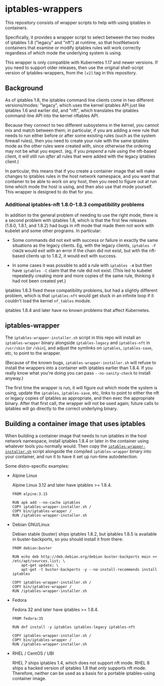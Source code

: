 # iptables-wrappers

This repository consists of wrapper scripts to help with using
iptables in containers.

Specifically, it provides a wrapper script to select between the two
modes of iptables 1.8 ("legacy" and "nft") at runtime, so that
hostNetwork containers that examine or modify iptables rules will work
correctly regardless of which mode the underlying system is using.

This wrapper is only compatible with Kubernetes 1.17 and newer versions.
If you need to support older releases, then use the original shell-script
version of iptables-wrappers, from the `[v2]` tag in this repository.

[v2]: https://github.com/kubernetes-sigs/iptables-wrappers/tree/v2

## Background

As of iptables 1.8, the iptables command line clients come in two
different versions/modes: "legacy", which uses the kernel iptables API
just like iptables 1.6 and earlier did, and "nft", which translates
the iptables command-line API into the kernel nftables API.

Because they connect to two different subsystems in the kernel, you
cannot mix and match between them; in particular, if you are adding a
new rule that needs to run either before or after some existing rules
(such as the system firewall rules), then you need to create your rule
with the same iptables mode as the other rules were created with,
since otherwise the ordering may not be what you expect. (eg, if you
*prepend* a rule using the nft-based client, it will still run *after*
all rules that were added with the legacy iptables client.)

In particular, this means that if you create a container image that
will make changes to iptables rules in the host network namespace, and
you want that container to be able to work on any host, then you need
to figure out at run time which mode the host is using, and then also
use that mode yourself. This wrapper is designed to do that for you.

### Additional iptables-nft 1.8.0-1.8.3 compatibility problems

In addition to the general problem of needing to use the right mode,
there is a second problem with iptables 1.8, which is that the first
few releases (1.8.0, 1.8.1, and 1.8.2) had bugs in nft mode that made
them not work with kubelet and some other programs. In particular:

  - Some commands did not exit with success or failure in exactly the
    same situations as the legacy clients. Eg, with the legacy
    clients, `iptables -F CHAIN` would exit with an error if the chain
    did not exist, but with the nft-based clients up to 1.8.2, it
    would exit with success.

  - In some cases it was possible to add a rule with `iptables -A` but
    then have `iptables -C` claim that the rule did not exist. (This
    led to kubelet repeatedly creating more and more copies of the
    same rule, thinking it had not been created yet.)

iptables 1.8.3 fixed these compatibility problems, but had a slightly
different problem, which is that `iptables-nft` would get stuck in an
infinite loop if it couldn't load the kernel `nf_tables` module.

iptables 1.8.4 and later have no known problems that affect
Kubernetes.

## iptables-wrapper

The `iptables-wrapper-installer.sh` script in this repo will install
an `iptables-wrapper` binary alongside `iptables-legacy` and
`iptables-nft` in `/usr/sbin` (or `/sbin`), and adjust the symlinks on
`iptables`, `iptables-save`, etc, to point to the wrapper.

(Because of the known bugs, `iptables-wrapper-installer.sh` will
refuse to install the wrappers into a container with iptables earlier
than 1.8.4. If you really know what you're doing you can pass
`--no-sanity-check` to install anyway.)

The first time the wrapper is run, it will figure out which mode the
system is using, update the `iptables`, `iptables-save`, etc, links to
point to either the nft or legacy copies of iptables as appropriate,
and then exec the appropriate binary. After that first call, the
wrapper will not be used again; future calls to iptables will go
directly to the correct underlying binary.

## Building a container image that uses iptables

When building a container image that needs to run iptables in the host
network namespace, install iptables 1.8.4 or later in the container
using whatever tools you normally would. Then copy the
[`iptables-wrapper-installer.sh`](./iptables-wrapper-installer.sh)
script alongside the compiled `iptables-wrapper` binary into your
container, and run it to have it set up run-time autodetection.

Some distro-specific examples:

- Alpine Linux

  Alpine Linux 3.12 and later have iptables >= 1.8.4.

      FROM alpine:3.15

      RUN apk add --no-cache iptables
      COPY iptables-wrapper-installer.sh /
      COPY bin/iptables-wrapper /
      RUN /iptables-wrapper-installer.sh

- Debian GNU/Linux

  Debian stable (buster) ships iptables 1.8.2, but iptables 1.8.5 is
  available in buster-backports, so you should install it from there:

      FROM debian:buster

      RUN echo deb http://deb.debian.org/debian buster-backports main >> /etc/apt/sources.list; \
          apt-get update; \
          apt-get -t buster-backports -y --no-install-recommends install iptables

      COPY iptables-wrapper-installer.sh /
      COPY bin/iptables-wrapper /
      RUN /iptables-wrapper-installer.sh

- Fedora

  Fedora 32 and later have iptables >= 1.8.4.

      FROM fedora:35

      RUN dnf install -y iptables iptables-legacy iptables-nft

      COPY iptables-wrapper-installer.sh /
      COPY bin/iptables-wrapper /
      RUN /iptables-wrapper-installer.sh

- RHEL / CentOS / UBI

  RHEL 7 ships iptables 1.4, which does not support nft mode. RHEL 8
  ships a hacked version of iptables 1.8 that *only* supports nft
  mode. Therefore, neither can be used as a basis for a portable
  iptables-using container image.
